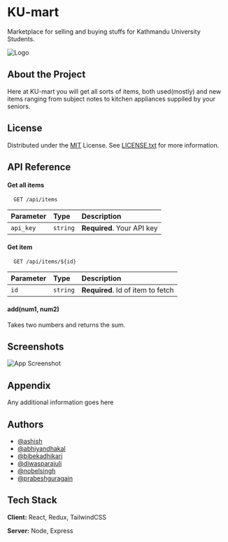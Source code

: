 
# KU-mart

Marketplace for selling and buying stuffs for Kathmandu University Students.


![Logo](https://dev-to-uploads.s3.amazonaws.com/uploads/articles/th5xamgrr6se0x5ro4g6.png)


## About the Project

Here at KU-mart you will get all sorts of items, both used(mostly) and new items ranging from subject notes to kitchen appliances suppiled by your seniors.




## License



Distributed under the [MIT](https://choosealicense.com/licenses/mit/) License. See [LICENSE.txt](https://github.com/ItsAash/ku_mart_server/blob/main/LICENSE) for more information.




## API Reference

#### Get all items

```http
  GET /api/items
```

| Parameter | Type     | Description                |
| :-------- | :------- | :------------------------- |
| `api_key` | `string` | **Required**. Your API key |

#### Get item

```http
  GET /api/items/${id}
```

| Parameter | Type     | Description                       |
| :-------- | :------- | :-------------------------------- |
| `id`      | `string` | **Required**. Id of item to fetch |

#### add(num1, num2)

Takes two numbers and returns the sum.


## Screenshots

![App Screenshot](https://via.placeholder.com/468x300?text=App+Screenshot+Here)


## Appendix

Any additional information goes here


## Authors





- [@ashish](https://github.com/ItsAash)
- [@abhiyandhakal](https://github.com/abhiyandhakal/)
- [@bibekadhikari](https://github.com/b33b3k/)
- [@diwasparajuli](https://github.com/)
- [@nobelsingh](https://github.com/)
- [@prabeshguragain](https://github.com/)

## Tech Stack

**Client:** React, Redux, TailwindCSS

**Server:** Node, Express

